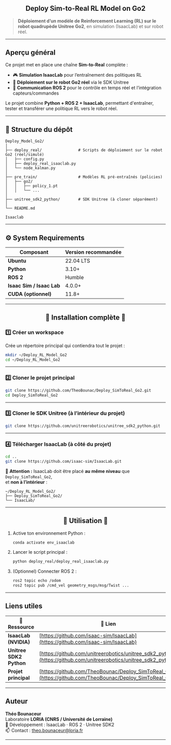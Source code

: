 #   <h2 align="center">Deploy Sim-to-Real RL Model on Go2</h2>

>  **Déploiement d’un modèle de Reinforcement Learning (RL) sur le robot quadrupède Unitree Go2**, en simulation (IsaacLab) et sur robot réel.

---

## Aperçu général

Ce projet met en place une chaîne **Sim-to-Real** complète :
- 🎮 **Simulation IsaacLab** pour l’entraînement des politiques RL  
- 🤖 **Déploiement sur le robot Go2 réel** via le SDK Unitree  
- 🔄 **Communication ROS 2** pour le contrôle en temps réel et l’intégration capteurs/commandes  

Le projet combine **Python + ROS 2 + IsaacLab**, permettant d'entraîner, tester et transférer une politique RL vers le robot réel.

---

## 📁 Structure du dépôt

```
Deploy_Model_Go2/
│
├── deploy_real/                # Scripts de déploiement sur le robot Go2 (réel/simulé)
│   ├── config.py
│   ├── deploy_real_isaaclab.py
│   └── node_kalman.py
│
├── pre_train/                  # Modèles RL pré-entraînés (policies)
│   ├── go2/
│   │   ├── policy_1.pt
│   │   └── ...
│
├── unitree_sdk2_python/        # SDK Unitree (à cloner séparément)
│
└── README.md                 

Isaaclab
```

---

## ⚙️ System Requirements

|  Composant |  Version recommandée |
|--------------|------------------------|
| **Ubuntu** | 22.04 LTS |
| **Python** | 3.10+ |
| **ROS 2** | Humble |
| **Isaac Sim / Isaac Lab** | 4.0.0+ |
| **CUDA (optionnel)** | 11.8+ |

---

<h2 align="center">🔧 Installation complète 🔧</h2> 


###  1️⃣ Créer un workspace

Crée un répertoire principal qui contiendra tout le projet :

```bash
mkdir ~/Deploy_RL_Model_Go2
cd ~/Deploy_RL_Model_Go2
```

---

###  2️⃣ Cloner le projet principal

```bash
git clone https://github.com/TheoBounac/Deploy_SimToReal_Go2.git
cd Deploy_SimToReal_Go2
```

---

###  3️⃣ Cloner le SDK Unitree (à l’intérieur du projet)

```bash
git clone https://github.com/unitreerobotics/unitree_sdk2_python.git
```

---

###  4️⃣ Télécharger IsaacLab (à côté du projet)

```bash
cd ..
git clone https://github.com/isaac-sim/IsaacLab.git
```

🧭 **Attention :**
IsaacLab doit être placé **au même niveau** que `Deploy_SimToReal_Go2`,  
et **non à l’intérieur** :

```
~/Deploy_RL_Model_Go2/
├── Deploy_SimToReal_Go2/
└── IsaacLab/
```

---


<h2 align="center">🚀 Utilisation 🚀</h2> 

1. Active ton environnement Python :
   ```bash
   conda activate env_isaaclab
   ```
2. Lancer le script principal :
   ```bash
   python deploy_real/deploy_real_isaaclab.py
   ```
3. (Optionnel) Connecter ROS 2 :
   ```bash
   ros2 topic echo /odom
   ros2 topic pub /cmd_vel geometry_msgs/msg/Twist ...
   ```

---

##  Liens utiles

| 🔗 Ressource | 📍 Lien |
|--------------|---------|
|  **IsaacLab (NVIDIA)** | [https://github.com/isaac-sim/IsaacLab](https://github.com/isaac-sim/IsaacLab) |
|  **Unitree SDK2 Python** | [https://github.com/unitreerobotics/unitree_sdk2_python](https://github.com/unitreerobotics/unitree_sdk2_python) |
|  **Projet principal** | [https://github.com/TheoBounac/Deploy_SimToReal_Go2](https://github.com/TheoBounac/Deploy_SimToReal_Go2) |


---


##  Auteur

**Théo Bounaceur**  
Laboratoire **LORIA (CNRS / Université de Lorraine)**  
🧬 Développement : IsaacLab · ROS 2 · Unitree SDK2  
📫 Contact : theo.bounaceur@loria.fr

---

